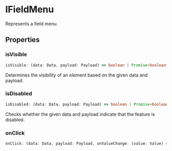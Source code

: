 # IFieldMenu

Represents a field menu.

## Properties

### isVisible

```ts
isVisible: (data: Data, payload: Payload) => boolean | Promise<boolean>
```

Determines the visibility of an element based on the given data and payload.

### isDisabled

```ts
isDisabled: (data: Data, payload: Payload) => boolean | Promise<boolean>
```

Checks whether the given data and payload indicate that the feature is disabled.

### onClick

```ts
onClick: (data: Data, payload: Payload, onValueChange: (value: Value) => void, onChange: (data: Data) => void) => void
```

